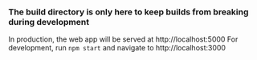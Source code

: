 ### The build directory is only here to keep builds from breaking during development

In production, the web app will be served at http://localhost:5000
For development, run `npm start` and navigate to http://localhost:3000
